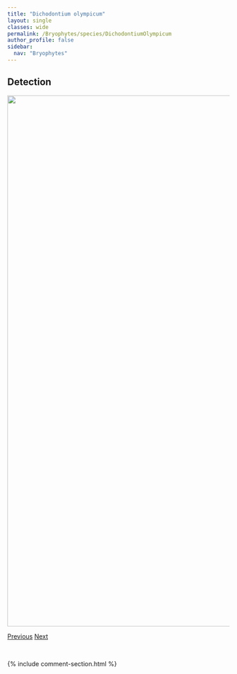 ```yaml
---
title: "Dichodontium olympicum"
layout: single
classes: wide
permalink: /Bryophytes/species/DichodontiumOlympicum
author_profile: false
sidebar:
  nav: "Bryophytes"
---
```


<h2>Detection</h2>

<a href="https://drive.google.com/uc?export=view&id=1jpbVQw8F1TLj6iOxrGSiWECm4QhHR-8M">
<img src="https://drive.google.com/uc?export=view&id=1jpbVQw8F1TLj6iOxrGSiWECm4QhHR-8M" height = "1200" width = "800">
</a>


<a href="/DevelopmentWebsite/Bryophytes/species/CynodontiumTenellum" class="pagination--pager" title="Cynodontium tenellum">Previous</a> <a href="/DevelopmentWebsite/Bryophytes/species/DichodontiumPellucidum" class="pagination--pager" title="Dichodontium pellucidum">Next</a>

<p>&nbsp;</p>

{% include comment-section.html %}
